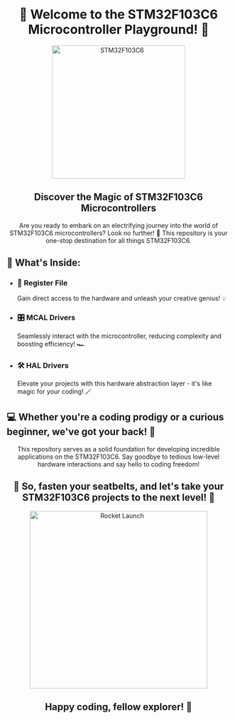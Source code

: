 <h1 align="center">🚀 Welcome to the STM32F103C6 Microcontroller Playground! 🚀</h1>

<p align="center">
    <img src="C:\Users\ahmed\OneDrive\Desktop\download.png" alt="STM32F103C6" width="300">
</p>

<h2 align="center">Discover the Magic of STM32F103C6 Microcontrollers</h2>

<p align="center">
    Are you ready to embark on an electrifying journey into the world of STM32F103C6 microcontrollers? Look no further! 🌟 This repository is your one-stop destination for all things STM32F103C6.
</p>

<h2>🧰 What's Inside:</h2>

<ul>
    <li>
        <h3>📝 Register File</h3>
        <p>Gain direct access to the hardware and unleash your creative genius! 💡</p>
    </li>
    <li>
        <h3>🎛️ MCAL Drivers</h3>
        <p>Seamlessly interact with the microcontroller, reducing complexity and boosting efficiency! 🏎️</p>
    </li>
    <li>
        <h3>🛠️ HAL Drivers</h3>
        <p>Elevate your projects with this hardware abstraction layer - it's like magic for your coding! 🪄</p>
    </li>
</ul>

<h2>💻 Whether you're a coding prodigy or a curious beginner, we've got your back! 💪</h2>

<p align="center">
    This repository serves as a solid foundation for developing incredible applications on the STM32F103C6. Say goodbye to tedious low-level hardware interactions and say hello to coding freedom!
</p>

<h2 align="center">🚀 So, fasten your seatbelts, and let's take your STM32F103C6 projects to the next level! 🚀</h2>

<p align="center">
    <img src="path/to/your/awesome-gif.gif" alt="Rocket Launch" width="400">
</p>

<h2 align="center">Happy coding, fellow explorer! 🎉</h2>

